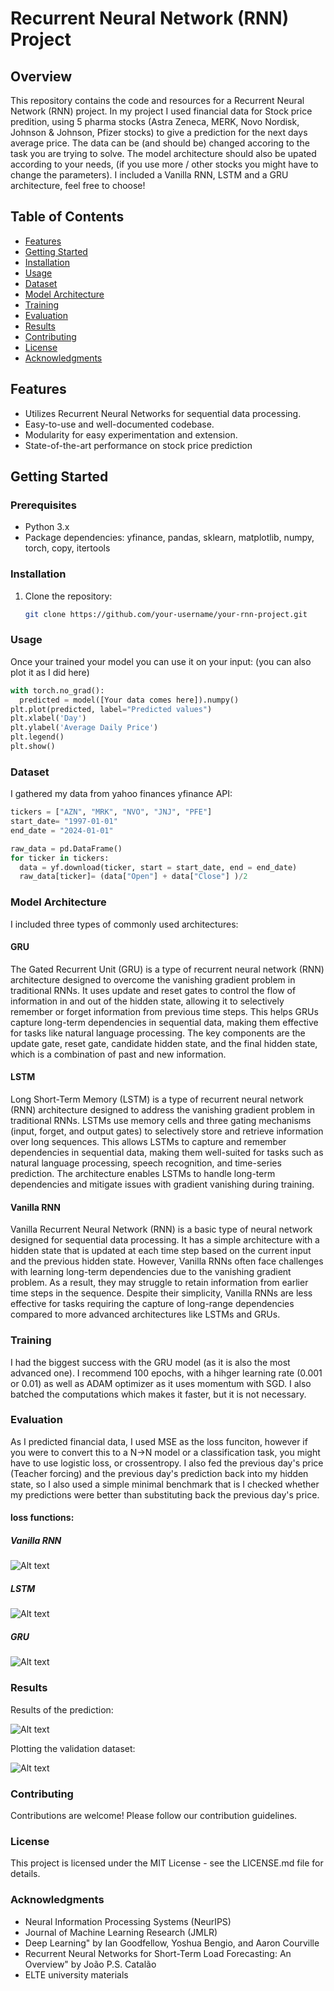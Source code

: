 # Recurrent Neural Network (RNN) Project

## Overview

This repository contains the code and resources for a Recurrent Neural Network (RNN) project. 
In my project I used financial data for Stock price predition, using 5 pharma stocks (Astra Zeneca, MERK, Novo Nordisk, Johnson & Johnson, Pfizer stocks) to give a prediction for
the next days average price. The data can be (and should be) changed accoring to the task you are trying to solve. The model architecture should also be upated according to your needs, 
(if you use more / other stocks you might have to change the parameters).
I included a Vanilla RNN, LSTM and a GRU architecture, feel free to choose!

## Table of Contents

- [Features](#features)
- [Getting Started](#getting-started)
- [Installation](#installation)
- [Usage](#usage)
- [Dataset](#dataset)
- [Model Architecture](#model-architecture)
- [Training](#training)
- [Evaluation](#evaluation)
- [Results](#results)
- [Contributing](#contributing)
- [License](#license)
- [Acknowledgments](#acknowledgments)

## Features

- Utilizes Recurrent Neural Networks for sequential data processing.
- Easy-to-use and well-documented codebase.
- Modularity for easy experimentation and extension.
- State-of-the-art performance on stock price prediction

## Getting Started

### Prerequisites

- Python 3.x
- Package dependencies: yfinance, pandas, sklearn, matplotlib, numpy, torch, copy, itertools

### Installation

1. Clone the repository:

   ```bash
   git clone https://github.com/your-username/your-rnn-project.git

### Usage

Once your trained your model you can use it on your input: (you can also plot it as I did here)

  ```python
  with torch.no_grad():
    predicted = model([Your data comes here]).numpy()
  plt.plot(predicted, label="Predicted values")
  plt.xlabel('Day')
  plt.ylabel('Average Daily Price')
  plt.legend()
  plt.show()
  ```

### Dataset

I gathered my data from yahoo finances yfinance API:

  ```python
  tickers = ["AZN", "MRK", "NVO", "JNJ", "PFE"]
  start_date= "1997-01-01"
  end_date = "2024-01-01"
  
  raw_data = pd.DataFrame()
  for ticker in tickers:
    data = yf.download(ticker, start = start_date, end = end_date)
    raw_data[ticker]= (data["Open"] + data["Close"] )/2
  ```


### Model Architecture

I included three types of commonly used architectures:

#### GRU 
The Gated Recurrent Unit (GRU) is a type of recurrent neural network (RNN) architecture designed to overcome the vanishing gradient problem in traditional RNNs. 
It uses update and reset gates to control the flow of information in and out of the hidden state, allowing it to selectively remember or forget information from previous time steps. 
This helps GRUs capture long-term dependencies in sequential data, making them effective for tasks like natural language processing. 
The key components are the update gate, reset gate, candidate hidden state, and the final hidden state, which is a combination of past and new information.

#### LSTM
Long Short-Term Memory (LSTM) is a type of recurrent neural network (RNN) architecture designed to address the vanishing gradient problem in traditional RNNs. 
LSTMs use memory cells and three gating mechanisms (input, forget, and output gates) to selectively store and retrieve information over long sequences. 
This allows LSTMs to capture and remember dependencies in sequential data, making them well-suited for tasks such as natural language processing, speech recognition,
and time-series prediction. The architecture enables LSTMs to handle long-term dependencies and mitigate issues with gradient vanishing during training.



#### Vanilla RNN
Vanilla Recurrent Neural Network (RNN) is a basic type of neural network designed for sequential data processing. 
It has a simple architecture with a hidden state that is updated at each time step based on the current input and the previous hidden state. 
However, Vanilla RNNs often face challenges with learning long-term dependencies due to the vanishing gradient problem. 
As a result, they may struggle to retain information from earlier time steps in the sequence. 
Despite their simplicity, Vanilla RNNs are less effective for tasks requiring the capture of long-range dependencies compared to more advanced architectures like LSTMs and GRUs.


### Training
I had the biggest success with the GRU model (as it is also the most advanced one). I recommend 100 epochs, with a hihger learning rate (0.001 or 0.01) as well as ADAM 
optimizer as it uses momentum with SGD. I also batched the computations which makes it faster, but it is not necessary. 

### Evaluation
As I predicted financial data, I used MSE as the loss funciton, however if you were to convert this to a N->N model or a classification task, you might have to use logistic loss, or crossentropy. 
I also fed the previous day's price (Teacher forcing) and the previous day's prediction back into my hidden state, so I also used a simple minimal benchmark that is I checked whether my predictions were better than 
substituting back the previous day's price. 

#### loss functions:

##### Vanilla RNN
![Alt text](./pictures/Vanillaloss.png)
##### LSTM
![Alt text](./pictures/LSTMloss.png)
##### GRU
![Alt text](./pictures/GRUloss.png)

### Results

Results of the prediction:

![Alt text](./pictures/valres.png)

Plotting the validation dataset:

![Alt text](./pictures/validation.png)

### Contributing

Contributions are welcome! Please follow our contribution guidelines.
### License

This project is licensed under the MIT License - see the LICENSE.md file for details.

### Acknowledgments
- Neural Information Processing Systems (NeurIPS)
- Journal of Machine Learning Research (JMLR)
- Deep Learning" by Ian Goodfellow, Yoshua Bengio, and Aaron Courville
- Recurrent Neural Networks for Short-Term Load Forecasting: An Overview" by João P.S. Catalão
- ELTE university materials 


